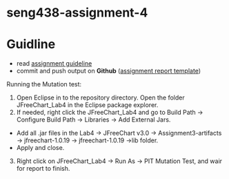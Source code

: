 # seng438-assignment-4

# Guidline

- read [assignment guideline](seng438-a4.md)
- commit and push output on **Github** ([assignment report template](./seng438-a4-team_number.md))

Running the Mutation test:

1. Open Eclipse in to the repository directory. Open the folder JFreeChart_Lab4 in the Eclipse package explorer.
2. If needed, right click the JFreeChart_Lab4 and go to Build Path -> Configure Build Path -> Libraries -> Add External Jars.
  - Add all .jar files in the Lab4 -> JFreeChart v3.0 -> Assignment3-artifacts -> jfreechart-1.0.19 -> jfreechart-1.0.19 ->lib folder.
  - Apply and close.
3. Right click on JFreeChart_Lab4 -> Run As -> PIT Mutation Test, and wair for report to finish.
